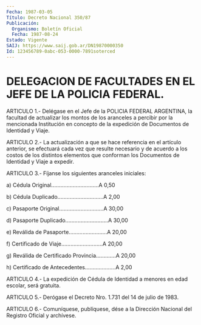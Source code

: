 ```yaml
---
Fecha: 1987-03-05
Título: Decreto Nacional 350/87
Publicación:
  Organismo: Boletín Oficial
  Fecha: 1987-08-24
Estado: Vigente
SAIJ: https://www.saij.gob.ar/DN19870000350
Id: 123456789-0abc-053-0000-7891soterced
---
```

# DELEGACION DE FACULTADES EN EL JEFE DE LA POLICIA FEDERAL.

<a id="1"></a>
ARTICULO  1.-  Delégase en el Jefe de la POLICIA FEDERAL ARGENTINA, la facultad de actualizar  los  montos  de los aranceles a percibir por  la  mencionada Institución en concepto  de  la  expedición  de Documentos de Identidad y Viaje.

<a id="2"></a>
ARTICULO  2.-  La  actualización  a  que  se  hace referencia en el artículo  anterior, se efectuará cada vez que resulte  necesario  y de acuerdo  a  los  costos de los distintos elementos que conforman los Documentos de Identidad y Viaje a expedir.

<a id="3"></a>
ARTICULO  3.-  Fíjanse  los  siguientes  aranceles  iniciales:

a)   Cédula  Original...............................A  0,50

b)  Cédula    Duplicado..............................A   2,00

c)  Pasaporte  Original.............................A  30,00

d)   Pasaporte  Duplicado............................A  30,00

e)  Reválida   de  Pasaporte.........................A  20,00

f)  Certificado  de  Viaje...........................A  20,00

g)  Reválida  de  Certificado  Provincia.............A  20,00

h)   Certificado    de    Antecedentes....................A    2,00

<a id="4"></a>
ARTICULO  4.-  La  expedición  de  Cédula de Identidad a menores en edad escolar, será gratuita.

<a id="5"></a>
ARTICULO  5.-  Derógase  el  Decreto  Nro. 1.731 del 14 de julio de 1983.

<a id="6"></a>
ARTICULO  6.- Comuníquese, publíquese, dése a la Dirección Nacional del Registro Oficial y archívese.